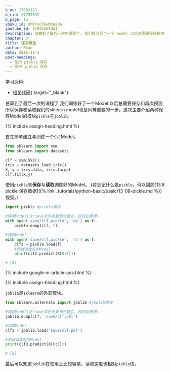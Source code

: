 ```yaml
---
b_av: 17003173
b_cid: 27793637
b_page: 13
youku_id: XMTYyOTkwNzA2OA
youtube_id: 8sMZkhWtdaI
description: 总算到了最后一次的课程了, 我们练习好了一个 model 以后总需要保存和再次预测, 所以保存和读取我们的 sklearn model 也是同样重要的一步.
chapter: 3
title: 保存模型
author: Bhan
date: 2016-11-3
post-headings:
  - 使用 pickle 保存
  - 使用 joblib 保存
---
```



学习资料:
  * [相关代码](https://github.com/MorvanZhou/tutorials/blob/master/sklearnTUT/sk11_save.py){:target="_blank"}


总算到了最后一次的课程了,我们训练好了一个Model 以后总需要保存和再次预测,
所以保存和读取我们的sklearn model也是同样重要的一步。这次主要介绍两种保存Model的模块`pickle`与`joblib`。


{% include assign-heading.html %}

首先简单建立与训练一个`SVC`Model。

```python
from sklearn import svm
from sklearn import datasets

clf = svm.SVC()
iris = datasets.load_iris()
X, y = iris.data, iris.target
clf.fit(X,y)
```

使用`pickle`来**保存**与**读取**训练好的Model。
(若忘记什么是`pickle`，可以回顾[13.8 pickle 保存数据]({% link _tutorials/python-basic/basic/13-08-pickle.md %})视频。)

```python
import pickle #pickle模块

#保存Model(注:save文件夹要预先建立，否则会报错)
with open('save/clf.pickle', 'wb') as f:
    pickle.dump(clf, f)

#读取Model
with open('save/clf.pickle', 'rb') as f:
    clf2 = pickle.load(f)
    #测试读取后的Model
    print(clf2.predict(X[0:1]))

# [0]
```

{% include google-in-article-ads.html %}

{% include assign-heading.html %}


`joblib`是`sklearn`的外部模块。

```python
from sklearn.externals import joblib #jbolib模块

#保存Model(注:save文件夹要预先建立，否则会报错)
joblib.dump(clf, 'save/clf.pkl')

#读取Model
clf3 = joblib.load('save/clf.pkl')

#测试读取后的Model
print(clf3.predict(X[0:1]))

# [0]
```

最后可以知道`joblib`在使用上比较容易，读取速度也相对`pickle`快。

